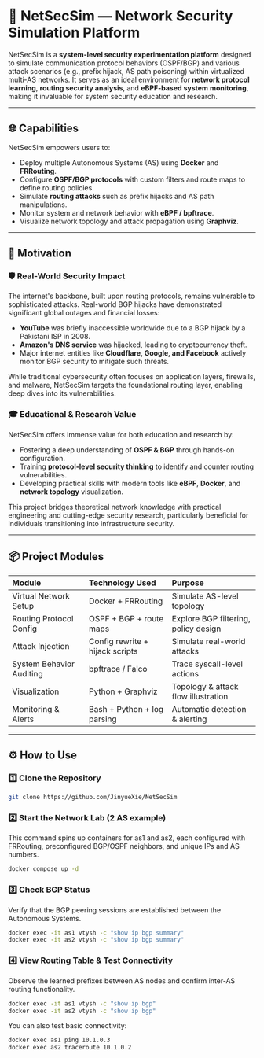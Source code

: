 # 🧠 NetSecSim — Network Security Simulation Platform

NetSecSim is a **system-level security experimentation platform** designed to simulate communication protocol behaviors (OSPF/BGP) and various attack scenarios (e.g., prefix hijack, AS path poisoning) within virtualized multi-AS networks. It serves as an ideal environment for **network protocol learning**, **routing security analysis**, and **eBPF-based system monitoring**, making it invaluable for system security education and research.

---

## 🌐 Capabilities

NetSecSim empowers users to:

* Deploy multiple Autonomous Systems (AS) using **Docker** and **FRRouting**.
* Configure **OSPF/BGP protocols** with custom filters and route maps to define routing policies.
* Simulate **routing attacks** such as prefix hijacks and AS path manipulations.
* Monitor system and network behavior with **eBPF / bpftrace**.
* Visualize network topology and attack propagation using **Graphviz**.

---

## 🚀 Motivation

### 🛡 Real-World Security Impact

The internet's backbone, built upon routing protocols, remains vulnerable to sophisticated attacks. Real-world BGP hijacks have demonstrated significant global outages and financial losses:

* **YouTube** was briefly inaccessible worldwide due to a BGP hijack by a Pakistani ISP in 2008.
* **Amazon's DNS service** was hijacked, leading to cryptocurrency theft.
* Major internet entities like **Cloudflare, Google, and Facebook** actively monitor BGP security to mitigate such threats.

While traditional cybersecurity often focuses on application layers, firewalls, and malware, NetSecSim targets the foundational routing layer, enabling deep dives into its vulnerabilities.

### 🎓 Educational & Research Value

NetSecSim offers immense value for both education and research by:

* Fostering a deep understanding of **OSPF & BGP** through hands-on configuration.
* Training **protocol-level security thinking** to identify and counter routing vulnerabilities.
* Developing practical skills with modern tools like **eBPF**, **Docker**, and **network topology** visualization.

This project bridges theoretical network knowledge with practical engineering and cutting-edge security research, particularly beneficial for individuals transitioning into infrastructure security.

---

## 📦 Project Modules

| Module                    | Technology Used                          | Purpose                                   |
| :------------------------ | :--------------------------------------- | :---------------------------------------- |
| Virtual Network Setup     | Docker + FRRouting                       | Simulate AS-level topology                |
| Routing Protocol Config   | OSPF + BGP + route maps                  | Explore BGP filtering, policy design      |
| Attack Injection          | Config rewrite + hijack scripts          | Simulate real-world attacks               |
| System Behavior Auditing  | bpftrace / Falco                         | Trace syscall-level actions               |
| Visualization             | Python + Graphviz                        | Topology & attack flow illustration       |
| Monitoring & Alerts       | Bash + Python + log parsing              | Automatic detection & alerting            |

---

## ⚙️ How to Use

### 1️⃣ Clone the Repository
```bash
git clone https://github.com/JinyueXie/NetSecSim
```

### 2️⃣ Start the Network Lab (2 AS example)
This command spins up containers for as1 and as2, each configured with FRRouting, preconfigured BGP/OSPF neighbors, and unique IPs and AS numbers.

```bash
docker compose up -d
```

### 3️⃣ Check BGP Status
Verify that the BGP peering sessions are established between the Autonomous Systems.

```bash
docker exec -it as1 vtysh -c "show ip bgp summary"
docker exec -it as2 vtysh -c "show ip bgp summary"
```

### 4️⃣ View Routing Table & Test Connectivity
Observe the learned prefixes between AS nodes and confirm inter-AS routing functionality.

```bash
docker exec -it as1 vtysh -c "show ip bgp"
docker exec -it as2 vtysh -c "show ip bgp"
```

You can also test basic connectivity:

```bash
docker exec as1 ping 10.1.0.3
docker exec as2 traceroute 10.1.0.2
```

